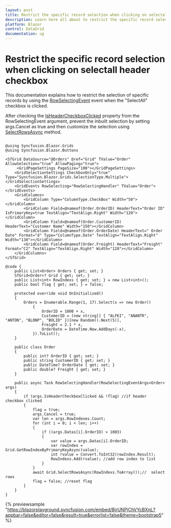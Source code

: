 ```yaml
---
layout: post
title: Restrict the specific record selection when clicking on selectall header checkbox
description: Learn here all about to restrict the specific record selection when clicking on selectall header checkbox
platform: Blazor
control: DataGrid
documentation: ug
---
```


# Restrict the specific record selection when clicking on selectall header checkbox

This documentation explains how to restrict the selection of specific records by using the [RowSelectingEvent](https://help.syncfusion.com/cr/blazor/Syncfusion.Blazor.Grids.RowSelectingEventArgs-1.html#Syncfusion_Blazor_Grids_RowSelectingEventArgs_1_IsHeaderCheckboxClicked) event when the "SelectAll" checkbox is clicked.

After checking the [IsHeaderCheckboxClicked](https://help.syncfusion.com/cr/blazor/Syncfusion.Blazor.Grids.RowSelectingEventArgs-1.html#Syncfusion_Blazor_Grids_RowSelectingEventArgs_1_IsHeaderCheckboxClicked)  property from the RowSelectingEvent argument, prevent the inbuilt selection by setting args.Cancel as true and then customize the selection using [SelectRowsAsync](https://help.syncfusion.com/cr/blazor/Syncfusion.Blazor.Grids.SfGrid-1.html#Syncfusion_Blazor_Grids_SfGrid_1_SelectRowsAsync_System_Int32___) method. 

```cshtml

@using Syncfusion.Blazor.Grids
@using Syncfusion.Blazor.Buttons

<SfGrid DataSource="@Orders" @ref="Grid" TValue="Order" AllowSelection="true" AllowPaging="true">
     <GridPageSettings PageSize="100"></GridPageSettings>
    <GridSelectionSettings CheckboxOnly="true" Type="Syncfusion.Blazor.Grids.SelectionType.Multiple"></GridSelectionSettings>
    <GridEvents RowSelecting="RowSelectingHandler" TValue="Order"></GridEvents>
    <GridColumns>
        <GridColumn Type="ColumnType.CheckBox" Width="50"></GridColumn>
        <GridColumn Field=@nameof(Order.OrderID) HeaderText="Order ID" IsPrimaryKey=true TextAlign="TextAlign.Right" Width="120"></GridColumn>
        <GridColumn Field=@nameof(Order.CustomerID) HeaderText="Customer Name" Width="150"></GridColumn>
        <GridColumn Field=@nameof(Order.OrderDate) HeaderText=" Order Date" Format="d" Type="ColumnType.Date" TextAlign="TextAlign.Right" Width="130"></GridColumn>
        <GridColumn Field=@nameof(Order.Freight) HeaderText="Freight" Format="C2" TextAlign="TextAlign.Right" Width="120"></GridColumn>
    </GridColumns>
</SfGrid>

@code {
    public List<Order> Orders { get; set; }
    SfGrid<Order>? Grid { get; set; }
    public List<int> RowIndexs { get; set; } = new List<int>();
    public bool flag { get; set; } = false;

    protected override void OnInitialized()
    {
        Orders = Enumerable.Range(1, 17).Select(x => new Order()
            {
                OrderID = 1000 + x,
                CustomerID = (new string[] { "ALFKI", "ANANTR", "ANTON", "BLONP", "BOLID" })[new Random().Next(5)],
                Freight = 2.1 * x,
                OrderDate = DateTime.Now.AddDays(-x),
            }).ToList();
    }

    public class Order
    {
        public int? OrderID { get; set; }
        public string CustomerID { get; set; }
        public DateTime? OrderDate { get; set; }
        public double? Freight { get; set; }
    }

    public async Task RowSelectingHandler(RowSelectingEventArgs<Order> args)
    {
        if (args.IsHeaderCheckboxClicked && !flag) //if header checkbox clicked
        {
            flag = true;
            args.Cancel = true;
            var len = args.RowIndexes.Count;
            for (int i = 0; i < len; i++)
            {
                if ((args.Datas[i].OrderID) > 1003)
                {
                    var value = args.Datas[i].OrderID;
                    var rowIndex = Grid.GetRowIndexByPrimaryKeyAsync(value);
                    int rvalue = Convert.ToInt32(rowIndex.Result);
                    RowIndexs.Add(rvalue); //add row index to list
                }
            }
            await Grid.SelectRowsAsync(RowIndexs.ToArray());//  select rows
            flag = false; //reset flag
        }
    }
}

```

{% previewsample "https://blazorplayground.syncfusion.com/embed/BjrUNPjChVYcBXnL?appbar=false&editor=false&result=true&errorlist=false&theme=bootstrap5" %}
